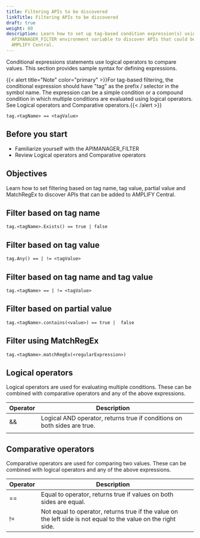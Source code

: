 ```yaml
---
title: Filtering APIs to be discovered
linkTitle: Filtering APIs to be discovered
draft: true
weight: 80
description: Learn how to set up tag-based condition expression(s) using the
  APIMANAGER_FILTER environment variable to discover APIs that could be added to
  AMPLIFY Central.
---
```

Conditional expressions statements use logical operators to compare values. This section provides sample syntax for defining expressions.

{{< alert title="Note" color="primary" >}}For tag-based filtering, the conditional expression should have "tag" as the prefix / selector in the symbol name.
The expression can be a simple condition or a compound condition in which multiple conditions are evaluated using logical operators. See Logical operators and Comparative operators.{{< /alert >}}

```
tag.<tagName> == <tagValue>
```

## Before you start

* Familiarize yourself with  the APIMANAGER_FILTER
* Review Logical operators and Comparative operators

## Objectives

Learn how to set filtering based on tag name, tag value, partial value and MatchRegEx to discover APIs that can be added to AMPLIFY Central.

## Filter based on tag name

```
tag.<tagName>.Exists() == true | false
```

## Filter based on tag value

```
tag.Any() == | != <tagValue>
```

## Filter based on tag name and tag value

```
tag.<tagName> == | != <tagValue>
```

## Filter based on partial value

```
tag.<tagName>.contains(<value>) == true |  false
```

## Filter using MatchRegEx

```
tag.<tagName>.matchRegEx(<regularExpression>)
```

## Logical operators

Logical operators are used for evaluating multiple conditions. These can be combined with comparative operators and any of the above expressions.

| Operator | Description                                                                |   |
|----------|----------------------------------------------------------------------------|---|
| &&       | Logical AND operator, returns true if conditions on both sides are true.   |   |
| ||       | Logical OR operator, returns true if the condition on either side is true. |   |
      
## Comparative operators

Comparative operators are used for comparing two values. These can be combined with logical operators and any of the above expressions.

| Operator | Description                                                                                                    |   |
|----------|----------------------------------------------------------------------------------------------------------------|---|
| ==       | Equal to operator, returns true if values on both sides are equal.                                             |   |
| !=       | Not equal to operator, returns true if the value on the left side is not equal to the value on the right side. |   |
